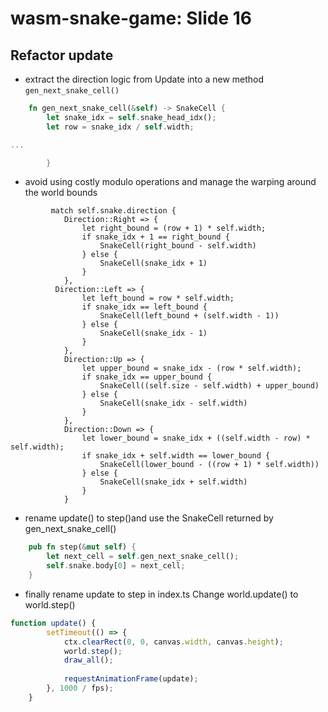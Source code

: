 # wasm-snake-game: Slide 16
## Refactor update


- extract the direction logic from Update into a new method `gen_next_snake_cell()`

```rust
    fn gen_next_snake_cell(&self) -> SnakeCell {
        let snake_idx = self.snake_head_idx();
        let row = snake_idx / self.width;

...

        }
```

- avoid using costly modulo operations and manage the warping around the world bounds

```
         match self.snake.direction {
            Direction::Right => {
                let right_bound = (row + 1) * self.width;
                if snake_idx + 1 == right_bound {
                    SnakeCell(right_bound - self.width)
                } else {
                    SnakeCell(snake_idx + 1)
                }
            },
          Direction::Left => {
                let left_bound = row * self.width;
                if snake_idx == left_bound {
                    SnakeCell(left_bound + (self.width - 1))
                } else {
                    SnakeCell(snake_idx - 1)
                }
            },
            Direction::Up => {
                let upper_bound = snake_idx - (row * self.width);
                if snake_idx == upper_bound {
                    SnakeCell((self.size - self.width) + upper_bound)
                } else {
                    SnakeCell(snake_idx - self.width)
                }
            },
            Direction::Down => {
                let lower_bound = snake_idx + ((self.width - row) * self.width);
                if snake_idx + self.width == lower_bound {
                    SnakeCell(lower_bound - ((row + 1) * self.width))
                } else {
                    SnakeCell(snake_idx + self.width)
                }
            }
```

- rename update() to step()and use the SnakeCell returned by gen_next_snake_cell()
```rust
    pub fn step(&mut self) {
        let next_cell = self.gen_next_snake_cell();
        self.snake.body[0] = next_cell;
    }
```

- finally rename update to step in index.ts
Change world.update() to world.step()

```ts
function update() {
        setTimeout(() => {
            ctx.clearRect(0, 0, canvas.width, canvas.height);
            world.step();
            draw_all();
            
            requestAnimationFrame(update);
        }, 1000 / fps);
    }
```
